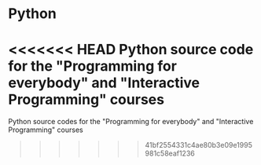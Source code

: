 # Python
<<<<<<< HEAD
Python source code for the "Programming for everybody" and  "Interactive Programming" courses
=======
Python source codes for the "Programming for everybody" and  "Interactive Programming" courses
>>>>>>> 41bf2554331c4ae80b3e09e1995981c58eaf1236
